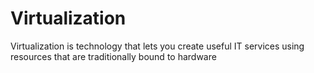 # Virtualization

Virtualization is technology that lets you create useful IT services using resources that are traditionally bound to hardware